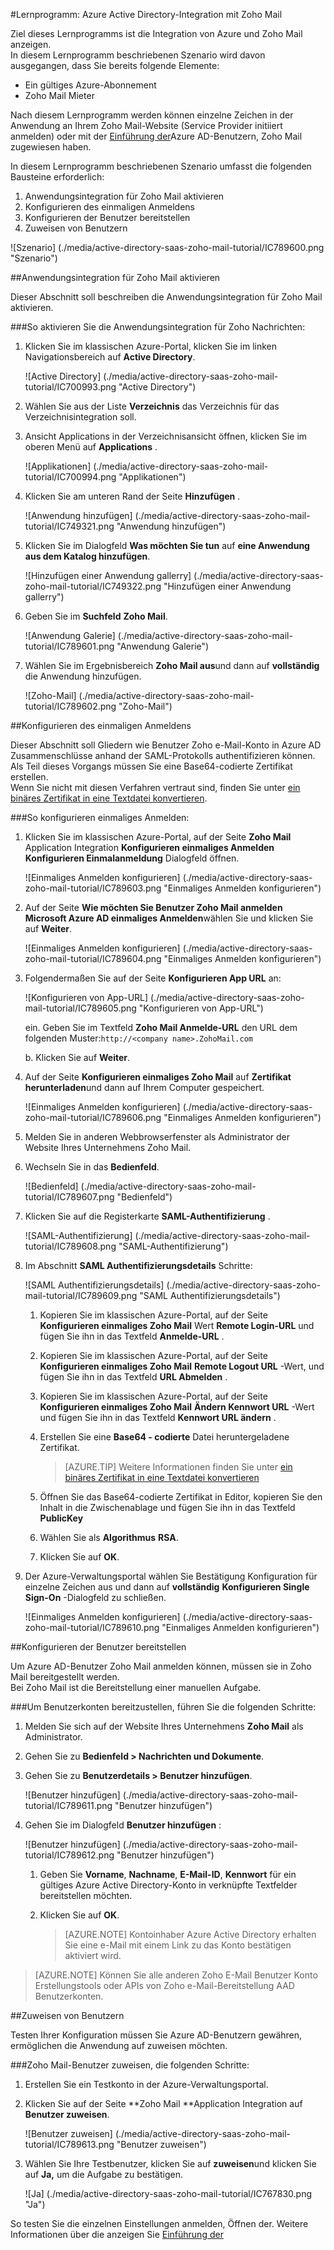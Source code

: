 <properties 
    pageTitle="Lernprogramm: Azure Active Directory-Integration mit Zoho Mail | Microsoft Azure" 
    description="Erfahren Sie, wie mit Zoho Mail Azure Active Directory-auf automatisierte Bereitstellung und mehr!" 
    services="active-directory" 
    authors="jeevansd"  
    documentationCenter="na" 
    manager="femila"/>
<tags 
    ms.service="active-directory" 
    ms.devlang="na" 
    ms.topic="article" 
    ms.tgt_pltfrm="na" 
    ms.workload="identity" 
    ms.date="09/09/2016" 
    ms.author="markvi" />

#<a name="tutorial-azure-active-directory-integration-with-zoho-mail"></a>Lernprogramm: Azure Active Directory-Integration mit Zoho Mail
  
Ziel dieses Lernprogramms ist die Integration von Azure und Zoho Mail anzeigen.  
In diesem Lernprogramm beschriebenen Szenario wird davon ausgegangen, dass Sie bereits folgende Elemente:

-   Ein gültiges Azure-Abonnement
-   Zoho Mail Mieter
  
Nach diesem Lernprogramm werden können einzelne Zeichen in der Anwendung an Ihrem Zoho Mail-Website (Service Provider initiiert anmelden) oder mit der [Einführung der](active-directory-saas-access-panel-introduction.md)Azure AD-Benutzern, Zoho Mail zugewiesen haben.
  
In diesem Lernprogramm beschriebenen Szenario umfasst die folgenden Bausteine erforderlich:

1.  Anwendungsintegration für Zoho Mail aktivieren
2.  Konfigurieren des einmaligen Anmeldens
3.  Konfigurieren der Benutzer bereitstellen
4.  Zuweisen von Benutzern

![Szenario] (./media/active-directory-saas-zoho-mail-tutorial/IC789600.png "Szenario")

##<a name="enabling-the-application-integration-for-zoho-mail"></a>Anwendungsintegration für Zoho Mail aktivieren
  
Dieser Abschnitt soll beschreiben die Anwendungsintegration für Zoho Mail aktivieren.

###<a name="to-enable-the-application-integration-for-zoho-mail-perform-the-following-steps"></a>So aktivieren Sie die Anwendungsintegration für Zoho Nachrichten:

1.  Klicken Sie im klassischen Azure-Portal, klicken Sie im linken Navigationsbereich auf **Active Directory**.

    ![Active Directory] (./media/active-directory-saas-zoho-mail-tutorial/IC700993.png "Active Directory")

2.  Wählen Sie aus der Liste **Verzeichnis** das Verzeichnis für das Verzeichnisintegration soll.

3.  Ansicht Applications in der Verzeichnisansicht öffnen, klicken Sie im oberen Menü auf **Applications** .

    ![Applikationen] (./media/active-directory-saas-zoho-mail-tutorial/IC700994.png "Applikationen")

4.  Klicken Sie am unteren Rand der Seite **Hinzufügen** .

    ![Anwendung hinzufügen] (./media/active-directory-saas-zoho-mail-tutorial/IC749321.png "Anwendung hinzufügen")

5.  Klicken Sie im Dialogfeld **Was möchten Sie tun** auf **eine Anwendung aus dem Katalog hinzufügen**.

    ![Hinzufügen einer Anwendung gallerry] (./media/active-directory-saas-zoho-mail-tutorial/IC749322.png "Hinzufügen einer Anwendung gallerry")

6.  Geben Sie im **Suchfeld** **Zoho Mail**.

    ![Anwendung Galerie] (./media/active-directory-saas-zoho-mail-tutorial/IC789601.png "Anwendung Galerie")

7.  Wählen Sie im Ergebnisbereich **Zoho Mail aus**und dann auf **vollständig** die Anwendung hinzufügen.

    ![Zoho-Mail] (./media/active-directory-saas-zoho-mail-tutorial/IC789602.png "Zoho-Mail")

##<a name="configuring-single-sign-on"></a>Konfigurieren des einmaligen Anmeldens
  
Dieser Abschnitt soll Gliedern wie Benutzer Zoho e-Mail-Konto in Azure AD Zusammenschlüsse anhand der SAML-Protokolls authentifizieren können.  
Als Teil dieses Vorgangs müssen Sie eine Base64-codierte Zertifikat erstellen.  
Wenn Sie nicht mit diesen Verfahren vertraut sind, finden Sie unter [ein binäres Zertifikat in eine Textdatei konvertieren](http://youtu.be/PlgrzUZ-Y1o).

###<a name="to-configure-single-sign-on-perform-the-following-steps"></a>So konfigurieren einmaliges Anmelden:

1.  Klicken Sie im klassischen Azure-Portal, auf der Seite **Zoho Mail** Application Integration **Konfigurieren einmaliges Anmelden** **Konfigurieren Einmalanmeldung** Dialogfeld öffnen.

    ![Einmaliges Anmelden konfigurieren] (./media/active-directory-saas-zoho-mail-tutorial/IC789603.png "Einmaliges Anmelden konfigurieren")

2.  Auf der Seite **Wie möchten Sie Benutzer Zoho Mail anmelden** **Microsoft Azure AD einmaliges Anmelden**wählen Sie und klicken Sie auf **Weiter**.

    ![Einmaliges Anmelden konfigurieren] (./media/active-directory-saas-zoho-mail-tutorial/IC789604.png "Einmaliges Anmelden konfigurieren")

3.  Folgendermaßen Sie auf der Seite **Konfigurieren App URL** an:

    ![Konfigurieren von App-URL] (./media/active-directory-saas-zoho-mail-tutorial/IC789605.png "Konfigurieren von App-URL")

    ein. Geben Sie im Textfeld **Zoho Mail Anmelde-URL** den URL dem folgenden Muster:`http://<company name>.ZohoMail.com`

    b. Klicken Sie auf **Weiter**.


4.  Auf der Seite **Konfigurieren einmaliges Zoho Mail** auf **Zertifikat herunterladen**und dann auf Ihrem Computer gespeichert.

    ![Einmaliges Anmelden konfigurieren] (./media/active-directory-saas-zoho-mail-tutorial/IC789606.png "Einmaliges Anmelden konfigurieren")

5.  Melden Sie in anderen Webbrowserfenster als Administrator der Website Ihres Unternehmens Zoho Mail.

6.  Wechseln Sie in das **Bedienfeld**.

    ![Bedienfeld] (./media/active-directory-saas-zoho-mail-tutorial/IC789607.png "Bedienfeld")

7.  Klicken Sie auf die Registerkarte **SAML-Authentifizierung** .

    ![SAML-Authentifizierung] (./media/active-directory-saas-zoho-mail-tutorial/IC789608.png "SAML-Authentifizierung")

8.  Im Abschnitt **SAML Authentifizierungsdetails** Schritte:

    ![SAML Authentifizierungsdetails] (./media/active-directory-saas-zoho-mail-tutorial/IC789609.png "SAML Authentifizierungsdetails")

    1.  Kopieren Sie im klassischen Azure-Portal, auf der Seite **Konfigurieren einmaliges Zoho Mail** Wert **Remote Login-URL** und fügen Sie ihn in das Textfeld **Anmelde-URL** .
    2.  Kopieren Sie im klassischen Azure-Portal, auf der Seite **Konfigurieren einmaliges Zoho Mail** **Remote Logout URL** -Wert, und fügen Sie ihn in das Textfeld **URL Abmelden** .
    3.  Kopieren Sie im klassischen Azure-Portal, auf der Seite **Konfigurieren einmaliges Zoho Mail** **Ändern Kennwort URL** -Wert und fügen Sie ihn in das Textfeld **Kennwort URL ändern** .
    4.  Erstellen Sie eine **Base64 - codierte** Datei heruntergeladene Zertifikat.  

        >[AZURE.TIP] Weitere Informationen finden Sie unter [ein binäres Zertifikat in eine Textdatei konvertieren](http://youtu.be/PlgrzUZ-Y1o)

    5.  Öffnen Sie das Base64-codierte Zertifikat in Editor, kopieren Sie den Inhalt in die Zwischenablage und fügen Sie ihn in das Textfeld **PublicKey**
    6.  Wählen Sie als **Algorithmus** **RSA**.
    7.  Klicken Sie auf **OK**.

9.  Der Azure-Verwaltungsportal wählen Sie Bestätigung Konfiguration für einzelne Zeichen aus und dann auf **vollständig** **Konfigurieren Single Sign-On** -Dialogfeld zu schließen.

    ![Einmaliges Anmelden konfigurieren] (./media/active-directory-saas-zoho-mail-tutorial/IC789610.png "Einmaliges Anmelden konfigurieren")

##<a name="configuring-user-provisioning"></a>Konfigurieren der Benutzer bereitstellen
  
Um Azure AD-Benutzer Zoho Mail anmelden können, müssen sie in Zoho Mail bereitgestellt werden.  
Bei Zoho Mail ist die Bereitstellung einer manuellen Aufgabe.

###<a name="to-provision-a-user-accounts-perform-the-following-steps"></a>Um Benutzerkonten bereitzustellen, führen Sie die folgenden Schritte:

1.  Melden Sie sich auf der Website Ihres Unternehmens **Zoho Mail** als Administrator.

2.  Gehen Sie zu **Bedienfeld \> Nachrichten und Dokumente**.

3.  Gehen Sie zu **Benutzerdetails \> Benutzer hinzufügen**.

    ![Benutzer hinzufügen] (./media/active-directory-saas-zoho-mail-tutorial/IC789611.png "Benutzer hinzufügen")

4.  Gehen Sie im Dialogfeld **Benutzer hinzufügen** :

    ![Benutzer hinzufügen] (./media/active-directory-saas-zoho-mail-tutorial/IC789612.png "Benutzer hinzufügen")

    1.  Geben Sie **Vorname**, **Nachname**, **E-Mail-ID**, **Kennwort** für ein gültiges Azure Active Directory-Konto in verknüpfte Textfelder bereitstellen möchten.
    2.  Klicken Sie auf **OK**.  

        >[AZURE.NOTE] Kontoinhaber Azure Active Directory erhalten Sie eine e-Mail mit einem Link zu das Konto bestätigen aktiviert wird.

>[AZURE.NOTE] Können Sie alle anderen Zoho E-Mail Benutzer Konto Erstellungstools oder APIs von Zoho e-Mail-Bereitstellung AAD Benutzerkonten.

##<a name="assigning-users"></a>Zuweisen von Benutzern
  
Testen Ihrer Konfiguration müssen Sie Azure AD-Benutzern gewähren, ermöglichen die Anwendung auf zuweisen möchten.

###<a name="to-assign-users-to-zoho-mail-perform-the-following-steps"></a>Zoho Mail-Benutzer zuweisen, die folgenden Schritte:

1.  Erstellen Sie ein Testkonto in der Azure-Verwaltungsportal.

2.  Klicken Sie auf der Seite **Zoho Mail **Application Integration auf **Benutzer zuweisen**.

    ![Benutzer zuweisen] (./media/active-directory-saas-zoho-mail-tutorial/IC789613.png "Benutzer zuweisen")

3.  Wählen Sie Ihre Testbenutzer, klicken Sie auf **zuweisen**und klicken Sie auf **Ja,** um die Aufgabe zu bestätigen.

    ![Ja] (./media/active-directory-saas-zoho-mail-tutorial/IC767830.png "Ja")
  
So testen Sie die einzelnen Einstellungen anmelden, Öffnen der. Weitere Informationen über die anzeigen Sie [Einführung der](active-directory-saas-access-panel-introduction.md)